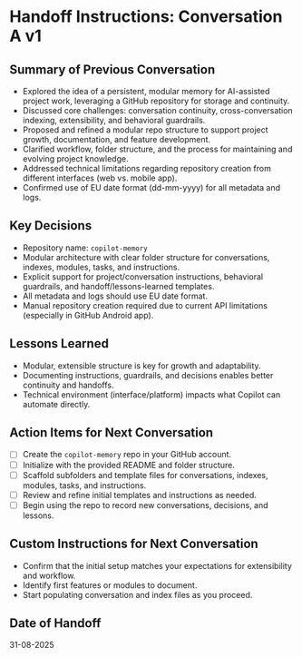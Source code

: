 # Handoff Instructions: Conversation A v1

## Summary of Previous Conversation

- Explored the idea of a persistent, modular memory for AI-assisted project work, leveraging a GitHub repository for storage and continuity.
- Discussed core challenges: conversation continuity, cross-conversation indexing, extensibility, and behavioral guardrails.
- Proposed and refined a modular repo structure to support project growth, documentation, and feature development.
- Clarified workflow, folder structure, and the process for maintaining and evolving project knowledge.
- Addressed technical limitations regarding repository creation from different interfaces (web vs. mobile app).
- Confirmed use of EU date format (dd-mm-yyyy) for all metadata and logs.

## Key Decisions

- Repository name: `copilot-memory`
- Modular architecture with clear folder structure for conversations, indexes, modules, tasks, and instructions.
- Explicit support for project/conversation instructions, behavioral guardrails, and handoff/lessons-learned templates.
- All metadata and logs should use EU date format.
- Manual repository creation required due to current API limitations (especially in GitHub Android app).

## Lessons Learned

- Modular, extensible structure is key for growth and adaptability.
- Documenting instructions, guardrails, and decisions enables better continuity and handoffs.
- Technical environment (interface/platform) impacts what Copilot can automate directly.

## Action Items for Next Conversation

- [ ] Create the `copilot-memory` repo in your GitHub account.
- [ ] Initialize with the provided README and folder structure.
- [ ] Scaffold subfolders and template files for conversations, indexes, modules, tasks, and instructions.
- [ ] Review and refine initial templates and instructions as needed.
- [ ] Begin using the repo to record new conversations, decisions, and lessons.

## Custom Instructions for Next Conversation

- Confirm that the initial setup matches your expectations for extensibility and workflow.
- Identify first features or modules to document.
- Start populating conversation and index files as you proceed.

## Date of Handoff

31-08-2025